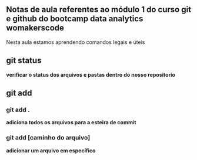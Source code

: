 ## Notas de aula referentes ao módulo 1 do curso git e github do bootcamp data analytics womakerscode

Nesta aula estamos aprendendo comandos legais e úteis

## git status

**verificar o status dos arquivos e pastas dentro do nosso repositorio**

## git add

### git add .

**adiciona todos os arquivos para a esteira de commit**

### git add  [caminho do arquivo]

**adicionar um arquivo em específico**

